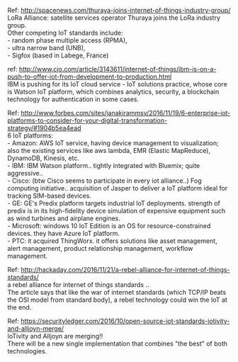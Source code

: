 Ref: http://spacenews.com/thuraya-joins-internet-of-things-industry-group/  
LoRa Alliance: satellite services operator Thuraya joins the LoRa industry group.  
Other competing IoT standards include:   
	- random phase multiple access (RPMA),  
	- ultra narrow band (UNB),  
	- Sigfox (based in Labege, France)


ref: http://www.cio.com/article/3143611/internet-of-things/ibm-is-on-a-push-to-offer-iot-from-development-to-production.html  
IBM is pushing for its IoT cloud service - IoT solutions practice, whose core is Watson IoT platform,
which combines analytics, security, a blockchain technology for authentication in some cases.


Ref: http://www.forbes.com/sites/janakirammsv/2016/11/19/6-enterprise-iot-platforms-to-consider-for-your-digital-transformation-strategy/#1904b5ea4ead  
6 IoT platforms:  
	- Amazon: AWS IoT service, having device management to visualization; also the existing services like aws lambda, EMR (Elastic MapReduce), DynamoDB, Kinesis, etc.   
	- IBM: IBM Watson platform.. tightly integrated with Bluemix; quite aggressive..  
	- Cisco: (btw Cisco seems to participate in every iot alliance..) Fog computing initiative.. acquisition of Jasper to deliver a IoT platform ideal for tracking SIM-based devices.  
	- GE: GE's Predix platform targets industrial IoT deployments. strength of predix is in its high-fidelity device simulation of expensive equipment such as wind turbines and airplane engines.  
	- Microsoft: windows 10 IoT Edition is an OS for resource-constrained devices. they have Azure IoT platform.  
	- PTC: it acquired ThingWorx. it offers solutions like asset management, alert management, product relationship management, workflow management.


Ref: http://hackaday.com/2016/11/21/a-rebel-alliance-for-internet-of-things-standards/  
a rebel alliance for internet of things standards ..   
The article says that like the war of internet standards (which TCP/IP beats the OSI model from standard body),
a rebel technology could win the IoT at the end.


Ref: https://securityledger.com/2016/10/open-source-iot-standards-iotivity-and-alljoyn-merge/  
IoTivity and Alljoyn are merging!!  
There will be a new single implementation that combines "the best" of both technologies.
